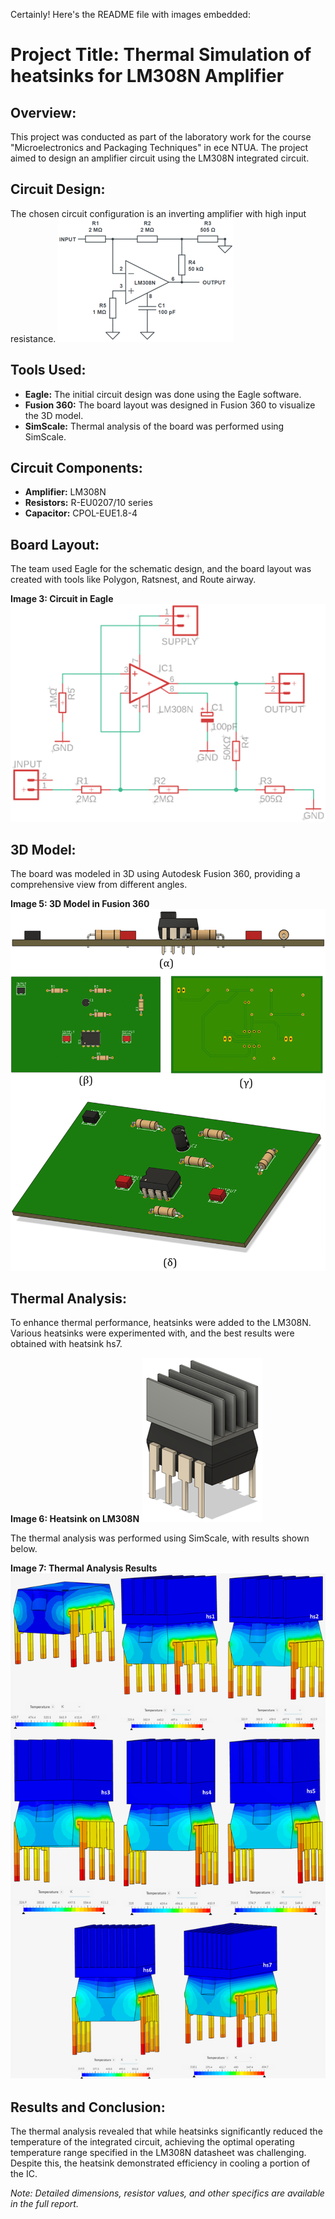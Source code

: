 Certainly! Here's the README file with images embedded:

# Project Title: Thermal Simulation of heatsinks for LM308N Amplifier

## Overview:
This project was conducted as part of the laboratory work for the course "Microelectronics and Packaging Techniques" in ece NTUA. The project aimed to design an amplifier circuit using the LM308N integrated circuit.

## Circuit Design:
The chosen circuit configuration is an inverting amplifier with high input resistance. 
![Circuit](https://github.com/grilio/thermal-analysis-of-heatsinks/blob/main/images/image2.png?raw=true)

## Tools Used:
- **Eagle:** The initial circuit design was done using the Eagle software.
- **Fusion 360:** The board layout was designed in Fusion 360 to visualize the 3D model.
- **SimScale:** Thermal analysis of the board was performed using SimScale.

## Circuit Components:
- **Amplifier:** LM308N
- **Resistors:** R-EU0207/10 series
- **Capacitor:** CPOL-EUE1.8-4

## Board Layout:
The team used Eagle for the schematic design, and the board layout was created with tools like Polygon, Ratsnest, and Route airway.

**Image 3: Circuit in Eagle**
![Circuit in Eagle](https://github.com/grilio/thermal-analysis-of-heatsinks/blob/main/images/image3.png?raw=true)

## 3D Model:
The board was modeled in 3D using Autodesk Fusion 360, providing a comprehensive view from different angles.

**Image 5: 3D Model in Fusion 360**
![3D Model in Fusion 360](https://github.com/grilio/thermal-analysis-of-heatsinks/blob/main/images/image5.png?raw=true)

## Thermal Analysis:
To enhance thermal performance, heatsinks were added to the LM308N. Various heatsinks were experimented with, and the best results were obtained with heatsink hs7.

**Image 6: Heatsink on LM308N**
![Heatsink on LM308N](https://github.com/grilio/thermal-analysis-of-heatsinks/blob/main/images/image6.png?raw=true)

The thermal analysis was performed using SimScale, with results shown below.

**Image 7: Thermal Analysis Results**
![Thermal Analysis Results](https://github.com/grilio/thermal-analysis-of-heatsinks/blob/main/images/image%207.png?raw=true)

## Results and Conclusion:
The thermal analysis revealed that while heatsinks significantly reduced the temperature of the integrated circuit, achieving the optimal operating temperature range specified in the LM308N datasheet was challenging. Despite this, the heatsink demonstrated efficiency in cooling a portion of the IC.

*Note: Detailed dimensions, resistor values, and other specifics are available in the full report.*
